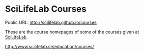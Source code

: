 # SciLifeLab Courses

Public URL: http://scilifelab.github.io/courses

These are the course homepages of some of the courses given at [SciLifeLab](http://www.scilifelab.se).

http://www.scilifelab.se/education/courses/

